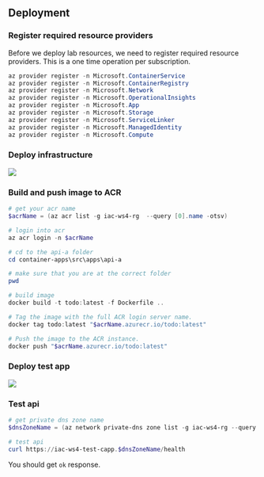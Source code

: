 
## Deployment


### Register required resource providers

Before we deploy lab resources, we need to register required resource providers. This is a one time operation per subscription.

```powershell
az provider register -n Microsoft.ContainerService
az provider register -n Microsoft.ContainerRegistry
az provider register -n Microsoft.Network
az provider register -n Microsoft.OperationalInsights
az provider register -n Microsoft.App
az provider register -n Microsoft.Storage
az provider register -n Microsoft.ServiceLinker
az provider register -n Microsoft.ManagedIdentity
az provider register -n Microsoft.Compute
```

### Deploy infrastructure

<a href="https://portal.azure.com/#create/Microsoft.Template/uri/https%3A%2F%2Fraw.githubusercontent.com%2Fevgenyb%2Fiac-workshops%2Fws%2Faca%2Fcontainer-apps%2Fiac%2Finfra.json" target="_blank"><img src="https://aka.ms/deploytoazurebutton" /></a>

### Build and push image to ACR

```powershell
# get your acr name
$acrName = (az acr list -g iac-ws4-rg  --query [0].name -otsv)

# login into acr
az acr login -n $acrName

# cd to the api-a folder
cd container-apps\src\apps\api-a

# make sure that you are at the correct folder
pwd

# build image
docker build -t todo:latest -f Dockerfile ..

# Tag the image with the full ACR login server name. 
docker tag todo:latest "$acrName.azurecr.io/todo:latest"

# Push the image to the ACR instance.
docker push "$acrName.azurecr.io/todo:latest"
```

### Deploy test app

<a href="https://portal.azure.com/#create/Microsoft.Template/uri/https%3A%2F%2Fraw.githubusercontent.com%2Fevgenyb%2Fiac-workshops%2Fws%2Faca%2Fcontainer-apps%2Fiac%2FtestApp.json" target="_blank"><img src="https://aka.ms/deploytoazurebutton" /></a>

### Test api

```powershell
# get private dns zone name
$dnsZoneName = (az network private-dns zone list -g iac-ws4-rg --query [0].name -otsv)

# test api 
curl https://iac-ws4-test-capp.$dnsZoneName/health
```

You should get `ok` response.
